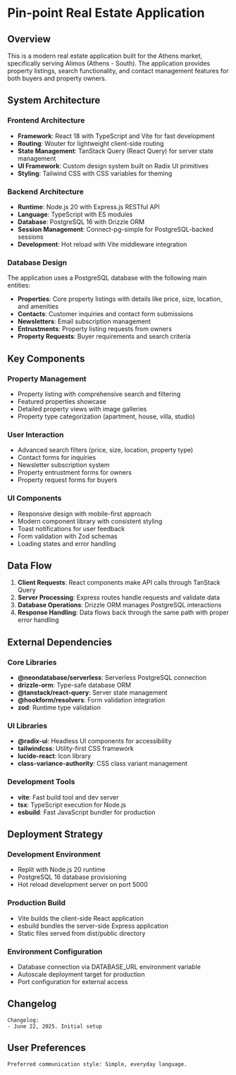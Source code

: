 # Pin-point Real Estate Application

## Overview

This is a modern real estate application built for the Athens market, specifically serving Alimos (Athens - South). The application provides property listings, search functionality, and contact management features for both buyers and property owners.

## System Architecture

### Frontend Architecture
- **Framework**: React 18 with TypeScript and Vite for fast development
- **Routing**: Wouter for lightweight client-side routing
- **State Management**: TanStack Query (React Query) for server state management
- **UI Framework**: Custom design system built on Radix UI primitives
- **Styling**: Tailwind CSS with CSS variables for theming

### Backend Architecture
- **Runtime**: Node.js 20 with Express.js RESTful API
- **Language**: TypeScript with ES modules
- **Database**: PostgreSQL 16 with Drizzle ORM
- **Session Management**: Connect-pg-simple for PostgreSQL-backed sessions
- **Development**: Hot reload with Vite middleware integration

### Database Design
The application uses a PostgreSQL database with the following main entities:
- **Properties**: Core property listings with details like price, size, location, and amenities
- **Contacts**: Customer inquiries and contact form submissions
- **Newsletters**: Email subscription management
- **Entrustments**: Property listing requests from owners
- **Property Requests**: Buyer requirements and search criteria

## Key Components

### Property Management
- Property listing with comprehensive search and filtering
- Featured properties showcase
- Detailed property views with image galleries
- Property type categorization (apartment, house, villa, studio)

### User Interaction
- Advanced search filters (price, size, location, property type)
- Contact forms for inquiries
- Newsletter subscription system
- Property entrustment forms for owners
- Property request forms for buyers

### UI Components
- Responsive design with mobile-first approach
- Modern component library with consistent styling
- Toast notifications for user feedback
- Form validation with Zod schemas
- Loading states and error handling

## Data Flow

1. **Client Requests**: React components make API calls through TanStack Query
2. **Server Processing**: Express routes handle requests and validate data
3. **Database Operations**: Drizzle ORM manages PostgreSQL interactions
4. **Response Handling**: Data flows back through the same path with proper error handling

## External Dependencies

### Core Libraries
- **@neondatabase/serverless**: Serverless PostgreSQL connection
- **drizzle-orm**: Type-safe database ORM
- **@tanstack/react-query**: Server state management
- **@hookform/resolvers**: Form validation integration
- **zod**: Runtime type validation

### UI Libraries
- **@radix-ui**: Headless UI components for accessibility
- **tailwindcss**: Utility-first CSS framework
- **lucide-react**: Icon library
- **class-variance-authority**: CSS class variant management

### Development Tools
- **vite**: Fast build tool and dev server
- **tsx**: TypeScript execution for Node.js
- **esbuild**: Fast JavaScript bundler for production

## Deployment Strategy

### Development Environment
- Replit with Node.js 20 runtime
- PostgreSQL 16 database provisioning
- Hot reload development server on port 5000

### Production Build
- Vite builds the client-side React application
- esbuild bundles the server-side Express application
- Static files served from dist/public directory

### Environment Configuration
- Database connection via DATABASE_URL environment variable
- Autoscale deployment target for production
- Port configuration for external access

## Changelog

```
Changelog:
- June 22, 2025. Initial setup
```

## User Preferences

```
Preferred communication style: Simple, everyday language.
```
